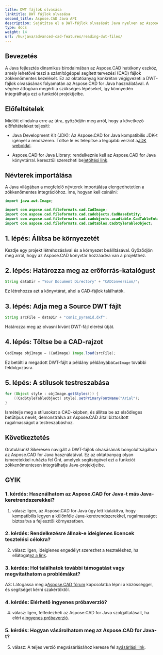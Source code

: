 ```yaml
---
title: DWT fájlok olvasása
linktitle: DWT fájlok olvasása
second_title: Aspose.CAD Java API
description: Sajátítsa el a DWT-fájlok olvasását Java nyelven az Aspose.CAD segítségével. Kövesse lépésenkénti útmutatónkat a zökkenőmentes integráció érdekében.
type: docs
weight: 14
url: /hu/java/advanced-cad-features/reading-dwt-files/
---
```

## Bevezetés

A Java fejlesztés dinamikus birodalmában az Aspose.CAD hatékony eszköz, amely lehetővé teszi a számítógéppel segített tervezési (CAD) fájlok zökkenőmentes kezelését. Ez az oktatóanyag konkrétan végigvezeti a DWT-fájlok olvasásának folyamatán az Aspose.CAD for Java használatával. A végére átfogóan megérti a szükséges lépéseket, így könnyedén integrálhatja ezt a funkciót projektjeibe.

## Előfeltételek

Mielőtt elindulna erre az útra, győződjön meg arról, hogy a következő előfeltételeket teljesíti:

- Java Development Kit (JDK): Az Aspose.CAD for Java kompatibilis JDK-t igényel a rendszeren. Töltse le és telepítse a legújabb verziót a[JDK weboldal](https://www.oracle.com/java/technologies/javase-downloads.html).

-  Aspose.CAD for Java Library: rendelkeznie kell az Aspose.CAD for Java könyvtárral. keresztül szerezheti be[letöltési link](https://releases.aspose.com/cad/java/).

## Névterek importálása

A Java világában a megfelelő névterek importálása elengedhetetlen a zökkenőmentes integrációhoz. Íme, hogyan kell csinálni:

```java
import java.awt.Image;

import com.aspose.cad.fileformats.cad.CadImage;
import com.aspose.cad.fileformats.cad.cadobjects.CadBaseEntity;
import com.aspose.cad.fileformats.cad.cadobjects.acadtable.CadTableEntity;
import com.aspose.cad.fileformats.cad.cadtables.CadStyleTableObject;
```

## 1. lépés: Állítsa be környezetét

Kezdje egy projekt létrehozásával és a környezet beállításával. Győződjön meg arról, hogy az Aspose.CAD könyvtár hozzáadva van a projekthez.

## 2. lépés: Határozza meg az erőforrás-katalógust

```java
String dataDir = "Your Document Directory" + "CADConversion/";
```

Ez létrehozza azt a könyvtárat, ahol a CAD-fájlok találhatók.

## 3. lépés: Adja meg a Source DWT fájlt

```java
String srcFile = dataDir + "conic_pyramid.dxf";
```

Határozza meg az olvasni kívánt DWT-fájl elérési útját.

## 4. lépés: Töltse be a CAD-rajzot

```java
CadImage objImage = (CadImage) Image.load(srcFile);
```

 Ez betölti a megadott DWT-fájlt a példány példányába`CadImage` további feldolgozásra.

## 5. lépés: A stílusok testreszabása

```java
for (Object style : objImage.getStyles()) {
    ((CadStyleTableObject) style).setPrimaryFontName("Arial");
}
```

Ismételje meg a stílusokat a CAD-képben, és állítsa be az elsődleges betűtípus nevét, demonstrálva az Aspose.CAD által biztosított rugalmasságot a testreszabáshoz.

## Következtetés

Gratulálunk! Sikeresen navigált a DWT-fájlok olvasásának bonyolultságában az Aspose.CAD for Java használatával. Ez az oktatóanyag olyan ismeretekkel ruházta fel Önt, amelyek segítségével ezt a funkciót zökkenőmentesen integrálhatja Java-projektjeibe.

## GYIK

### 1. kérdés: Használhatom az Aspose.CAD for Java-t más Java-keretrendszerekkel?

1. válasz: Igen, az Aspose.CAD for Java úgy lett kialakítva, hogy kompatibilis legyen a különféle Java-keretrendszerekkel, rugalmasságot biztosítva a fejlesztői környezetben.

### 2. kérdés: Rendelkezésre állnak-e ideiglenes licencek tesztelési célokra?

 2. válasz: Igen, ideiglenes engedélyt szerezhet a teszteléshez, ha ellátogat[ez a link](https://purchase.aspose.com/temporary-license/).

### 3. kérdés: Hol találhatok további támogatást vagy megvitathatom a problémákat?

 A3: Látogassa meg a[Aspose.CAD fórum](https://forum.aspose.com/c/cad/19) kapcsolatba lépni a közösséggel, és segítséget kérni szakértőktől.

### 4. kérdés: Elérhető ingyenes próbaverzió?

 4. válasz: Igen, felfedezheti az Aspose.CAD for Java szolgáltatásait, ha eléri a[ingyenes próbaverzió](https://releases.aspose.com/).

### 5. kérdés: Hogyan vásárolhatom meg az Aspose.CAD for Java-t?

 5. válasz: A teljes verzió megvásárlásához keresse fel a[vásárlási link](https://purchase.aspose.com/buy).